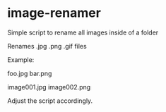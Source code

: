 # image-renamer
Simple script to rename all images inside of a folder

Renames .jpg .png .gif files

Example:

foo.jpg
bar.png

image001.jpg
image002.png

Adjust the script accordingly.
